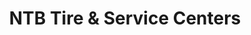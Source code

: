 ---
title: "NTB Tire & Service Centers"
url: /charlotte/ntb-tire-and-service-centers/
shop: tyres
---
